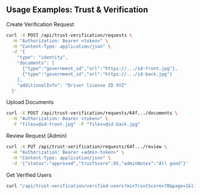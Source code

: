 ## Usage Examples: Trust & Verification

Create Verification Request

```bash
curl -X POST /api/trust-verification/requests \
  -H "Authorization: Bearer <token>" \
  -H "Content-Type: application/json" \
  -d '{
    "type": "identity",
    "documents": [
      {"type":"government_id","url":"https://.../id-front.jpg"},
      {"type":"government_id","url":"https://.../id-back.jpg"}
    ],
    "additionalInfo": "Driver license ID XYZ"
  }'
```

Upload Documents

```bash
curl -X POST /api/trust-verification/requests/64f.../documents \
  -H "Authorization: Bearer <token>" \
  -F "files=@id-front.jpg" -F "files=@id-back.jpg"
```

Review Request (Admin)

```bash
curl -X PUT /api/trust-verification/requests/64f.../review \
  -H "Authorization: Bearer <admin-token>" \
  -H "Content-Type: application/json" \
  -d '{"status":"approved","trustScore":85,"adminNotes":"All good"}'
```

Get Verified Users

```bash
curl "/api/trust-verification/verified-users?minTrustScore=70&page=1&limit=20"
```


